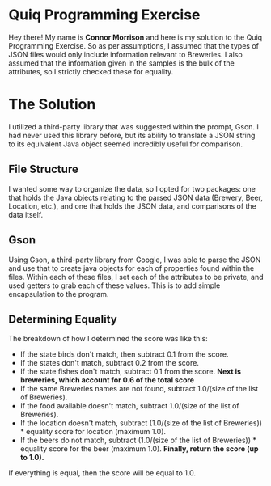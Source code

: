 # Quiq Programming Exercise

Hey there! My name is **Connor Morrison** and here is my solution to the Quiq Programming Exercise. So as per assumptions, I assumed that the types of JSON files would only include information relevant to Breweries. I also assumed that the information given in the samples is the bulk of the attributes, so I strictly checked these for equality.
# The Solution

I utilized a third-party library that was suggested within the prompt, Gson. I had never used this library before, but its ability to translate a JSON string to its equivalent Java object seemed incredibly useful for comparison.

## File Structure

I wanted some way to organize the data, so I opted for two packages: one that holds the Java objects relating to the parsed JSON data (Brewery, Beer, Location, etc.), and one that holds the JSON data, and comparisons of the data itself.

## Gson

Using Gson, a third-party library from Google, I was able to parse the JSON and use that to create java objects for each of properties found within the files. Within each of these files, I set each of the attributes to be private, and used getters to grab each of these values. This is to add simple encapsulation to the program.

## Determining Equality

The breakdown of how I determined the score was like this:
- If the state birds don't match, then subtract 0.1 from the score.
- If the states don't match, subtract 0.2 from the score.
- If the state fishes don't match, subtract 0.1 from the score.
**Next is breweries, which account for 0.6 of the total score**
- If the same Breweries names are not found, subtract 1.0/(size of the list of Breweries).
- If the food available doesn't match, subtract 1.0/(size of the list of Breweries).
- If the location doesn't match, subtract (1.0/(size of the list of Breweries)) * equality score for location (maximum 1.0).
- If the beers do not match, subtract (1.0/(size of the list of Breweries)) * equality score for the beer (maximum 1.0).
**Finally, return the score (up to 1.0).**

If everything is equal, then the score will be equal to 1.0.